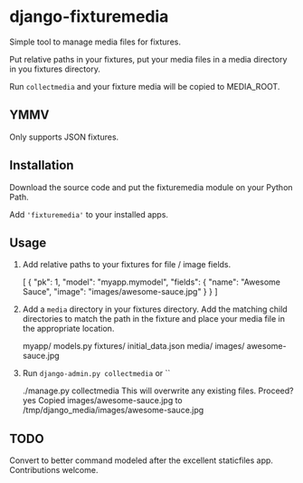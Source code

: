 django-fixturemedia
===================

Simple tool to manage media files for fixtures.

Put relative paths in your fixtures, put your media files in a media directory
in you fixtures directory.

Run `collectmedia` and your fixture media will be copied to MEDIA_ROOT.


YMMV
----

Only supports JSON fixtures.


Installation
------------

Download the source code and put the fixturemedia module on your Python Path.

Add `'fixturemedia'` to your installed apps.


Usage
-----

1. Add relative paths to your fixtures for file / image fields.

    [
        {
            "pk": 1,
            "model": "myapp.mymodel",
            "fields": {
                "name": "Awesome Sauce",
                "image": "images/awesome-sauce.jpg"
            }
        }
    ]

2. Add a `media` directory in your fixtures directory. Add the matching
child directories to match the path in the fixture and place your media file
in the appropriate location.

    myapp/
        models.py
        fixtures/
            initial_data.json
            media/
                images/
                    awesome-sauce.jpg

3. Run `django-admin.py collectmedia` or ``

    ./manage.py collectmedia
    This will overwrite any existing files. Proceed? yes
    Copied images/awesome-sauce.jpg to /tmp/django_media/images/awesome-sauce.jpg


TODO
----

Convert to better command modeled after the excellent staticfiles app.
Contributions welcome.
